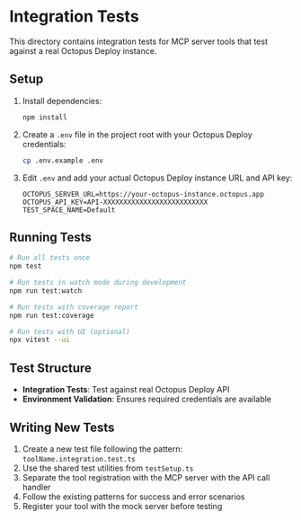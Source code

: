 # Integration Tests

This directory contains integration tests for MCP server tools that test against a real Octopus Deploy instance.

## Setup

1. Install dependencies:
   ```bash
   npm install
   ```

2. Create a `.env` file in the project root with your Octopus Deploy credentials:
   ```bash
   cp .env.example .env
   ```

3. Edit `.env` and add your actual Octopus Deploy instance URL and API key:
   ```
   OCTOPUS_SERVER_URL=https://your-octopus-instance.octopus.app
   OCTOPUS_API_KEY=API-XXXXXXXXXXXXXXXXXXXXXXXXXX
   TEST_SPACE_NAME=Default
   ```

## Running Tests

```bash
# Run all tests once
npm test

# Run tests in watch mode during development
npm run test:watch

# Run tests with coverage report
npm run test:coverage

# Run tests with UI (optional)
npx vitest --ui
```

## Test Structure

- **Integration Tests**: Test against real Octopus Deploy API
- **Environment Validation**: Ensures required credentials are available

## Writing New Tests

1. Create a new test file following the pattern: `toolName.integration.test.ts`
2. Use the shared test utilities from `testSetup.ts`
3. Separate the tool registration with the MCP server with the API call handler
4. Follow the existing patterns for success and error scenarios
5. Register your tool with the mock server before testing